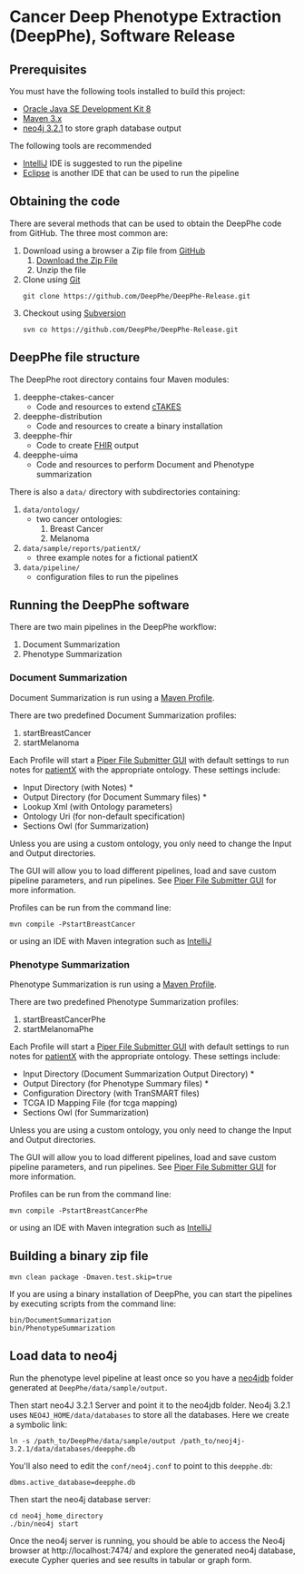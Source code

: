 # Cancer Deep Phenotype Extraction (DeepPhe), Software Release

## Prerequisites

You must have the following tools installed to build this project:

- [Oracle Java SE Development Kit 8](http://www.oracle.com/technetwork/java/javase/downloads/jdk8-downloads-2133151.html)
- [Maven 3.x](https://maven.apache.org/download.cgi)
- [neo4j 3.2.1](https://neo4j.com/) to store graph database output

The following tools are recommended
- [IntelliJ](https://www.jetbrains.com/idea/) IDE is suggested to run the pipeline
- [Eclipse](https://eclipse.org/ide/) is another IDE that can be used to run the pipeline

## Obtaining the code

There are several methods that can be used to obtain the DeepPhe code from GitHub.
The three most common are:
1. Download using a browser a Zip file from [GitHub](https://github.com/DeepPhe/DeepPhe-Release/)
    1. [Download the Zip File](https://github.com/DeepPhe/DeepPhe-Release/archive/master.zip)
    2. Unzip the file
2. Clone using [Git](https://git-scm.com/)
    ````
    git clone https://github.com/DeepPhe/DeepPhe-Release.git
    ````
3. Checkout using [Subversion](https://subversion.apache.org/)
    ````
    svn co https://github.com/DeepPhe/DeepPhe-Release.git
    ````

## DeepPhe file structure

The DeepPhe root directory contains four Maven modules:
1. deepphe-ctakes-cancer
    - Code and resources to extend [cTAKES](ctakes.apache.org)
2. deepphe-distribution
    - Code and resources to create a binary installation
3. deepphe-fhir
    - Code to create [FHIR](https://www.hl7.org/fhir/) output
4. deepphe-uima
    - Code and resources to perform Document and Phenotype summarization

There is also a ``data/`` directory with subdirectories containing:
1. ``data/ontology/`` 
    - two cancer ontologies:
        1. Breast Cancer
        2. Melanoma
2. ``data/sample/reports/patientX/`` 
    - three example notes for a fictional patientX
3. ``data/pipeline/`` 
    - configuration files to run the pipelines

## Running the DeepPhe software

There are two main pipelines in the DeepPhe workflow:
1. Document Summarization
2. Phenotype Summarization

### Document Summarization
Document Summarization is run using a [Maven Profile](http://maven.apache.org/guides/introduction/introduction-to-profiles.html).

There are two predefined Document Summarization profiles:
1. startBreastCancer
2. startMelanoma

Each Profile will start a [Piper File Submitter GUI](https://cwiki.apache.org/confluence/display/CTAKES/Piper+File+Submitter+GUI) 
with default settings to run notes for [patientX](#deepphe-file-structure) with the appropriate ontology.
These settings include:
- Input Directory (with Notes) *
- Output Directory (for Document Summary files) *
- Lookup Xml (with Ontology parameters)
- Ontology Uri (for non-default specification)
- Sections Owl (for Summarization)

Unless you are using a custom ontology, you only need to change the Input and Output directories.

The GUI will allow you to load different pipelines, load and save custom pipeline parameters, and run pipelines.
See [Piper File Submitter GUI](https://cwiki.apache.org/confluence/display/CTAKES/Piper+File+Submitter+GUI) for more information.

Profiles can be run from the command line:
````
mvn compile -PstartBreastCancer
````
or using an IDE with Maven integration such as [IntelliJ](https://www.jetbrains.com/help/idea/maven.html#use_profiles_maven)

### Phenotype Summarization
Phenotype Summarization is run using a [Maven Profile](http://maven.apache.org/guides/introduction/introduction-to-profiles.html).

There are two predefined Phenotype Summarization profiles:
1. startBreastCancerPhe
2. startMelanomaPhe

Each Profile will start a [Piper File Submitter GUI](https://cwiki.apache.org/confluence/display/CTAKES/Piper+File+Submitter+GUI) 
with default settings to run notes for [patientX](#deepphe-file-structure) with the appropriate ontology.
These settings include:
- Input Directory (Document Summarization Output Directory) *
- Output Directory (for Phenotype Summary files) *
- Configuration Directory (with TranSMART files)
- TCGA ID Mapping File (for tcga mapping)
- Sections Owl (for Summarization)

Unless you are using a custom ontology, you only need to change the Input and Output directories.

The GUI will allow you to load different pipelines, load and save custom pipeline parameters, and run pipelines.
See [Piper File Submitter GUI](https://cwiki.apache.org/confluence/display/CTAKES/Piper+File+Submitter+GUI) for more information.

Profiles can be run from the command line:
````
mvn compile -PstartBreastCancerPhe
````
or using an IDE with Maven integration such as [IntelliJ](https://www.jetbrains.com/help/idea/maven.html#use_profiles_maven)


## Building a binary zip file

````
mvn clean package -Dmaven.test.skip=true
````
	
If you are using a binary installation of DeepPhe, you can start the pipelines by executing scripts from the command line:
````
bin/DocumentSummarization
bin/PhenotypeSummarization
````

	
## Load data to neo4j

Run the phenotype level pipeline at least once so you have a [neo4jdb](https://neo4j.com/) folder generated at `DeepPhe/data/sample/output`.

Then start neo4J 3.2.1 Server and point it to the neo4jdb folder. Neo4j 3.2.1 uses `NEO4J_HOME/data/databases` to store all the databases. Here we create a symbolic link:

````
ln -s /path_to/DeepPhe/data/sample/output /path_to/neoj4j-3.2.1/data/databases/deepphe.db
````

You'll also need to edit the `conf/neo4j.conf` to point to this `deepphe.db`:

````
dbms.active_database=deepphe.db
````

Then start the neo4j database server:
````
cd neo4j_home_directory
./bin/neo4j start
````

Once the neo4j server is running, you should be able to access the Neo4j browser at http://localhost:7474/ and explore the generated neo4j database, execute Cypher queries and see results in tabular or graph form.
